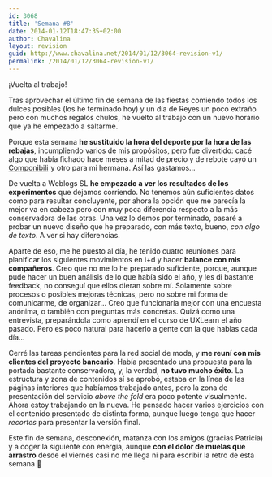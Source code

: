 ```yaml
---
id: 3068
title: 'Semana #8'
date: 2014-01-12T18:47:35+02:00
author: Chavalina
layout: revision
guid: http://www.chavalina.net/2014/01/12/3064-revision-v1/
permalink: /2014/01/12/3064-revision-v1/
---
```

¡Vuelta al trabajo!

Tras aprovechar el último fin de semana de las fiestas comiendo todos los dulces posibles (los he terminado hoy) y un día de Reyes un poco extraño pero con muchos regalos chulos, he vuelto al trabajo con un nuevo horario que ya he empezado a saltarme.



Porque esta semana **he sustituido la hora del deporte por la hora de las rebajas**, incumpliendo varios de mis propósitos, pero fue divertido: cacé algo que había fichado hace meses a mitad de precio y de rebote cayó un [Componibili](http://www.amazon.es/gp/product/B004UL4CTK/ref=as_li_ss_tl?ie=UTF8&camp=3626&creative=24822&creativeASIN=B004UL4CTK&linkCode=as2&tag=chavadiari-21)<img src="http://ir-es.amazon-adsystem.com/e/ir?t=chavadiari-21&#038;l=as2&#038;o=30&#038;a=B004UL4CTK" width="1" height="1" border="0" alt="" style="border:none !important; margin:0px !important;" /> y otro para mi hermana. Así las gastamos…

De vuelta a Weblogs SL **he empezado a ver los resultados de los experimentos** que dejamos corriendo. No tenemos aún suficientes datos como para resultar concluyente, por ahora la opción que me parecía la mejor va en cabeza pero con muy poca diferencia respecto a la más conservadora de las otras. Una vez lo demos por terminado, pasaré a probar un nuevo diseño que he preparado, con más texto, bueno, _con algo de texto_. A ver si hay diferencias.

Aparte de eso, me he puesto al día, he tenido cuatro reuniones para planificar los siguientes movimientos en i+d y hacer **balance con mis compañeros**. Creo que no me lo he preparado suficiente, porque, aunque pude hacer un buen análisis de lo que había sido el año, y les di bastante feedback, no conseguí que ellos dieran sobre mí. Solamente sobre procesos o posibles mejoras técnicas, pero no sobre mi forma de comunicarme, de organizar… Creo que funcionaría mejor con una encuesta anónima, o también con preguntas más concretas. Quizá como una entrevista, preparándola como aprendí en el curso de UXLearn el año pasado. Pero es poco natural para hacerlo a gente con la que hablas cada día…

Cerré las tareas pendientes para la red social de moda, y **me reuní con mis clientes del proyecto bancario**. Había presentado una propuesta para la portada bastante conservadora, y, la verdad, **no tuvo mucho éxito**. La estructura y zona de contenidos sí se aprobó, estaba en la línea de las páginas interiores que habíamos trabajado antes, pero la zona de presentación del servicio <em lang="en">above the fold</em> era poco potente visualmente. Ahora estoy trabajando en la nueva. He pensado hacer varios ejercicios con el contenido presentado de distinta forma, aunque luego tenga que hacer _recortes_ para presentar la versión final.

Este fin de semana, desconexión, matanza con los amigos (gracias Patricia) y a coger la siguiente con energía, aunque **con el dolor de muelas que arrastro** desde el viernes casi no me llega ni para escribir la retro de esta semana 🙁